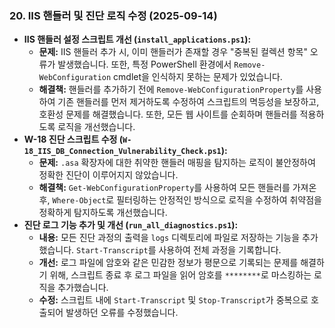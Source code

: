 ### 20. IIS 핸들러 및 진단 로직 수정 (2025-09-14)

*   **IIS 핸들러 설정 스크립트 개선 (`install_applications.ps1`):**
    *   **문제:** IIS 핸들러 추가 시, 이미 핸들러가 존재할 경우 "중복된 컬렉션 항목" 오류가 발생했습니다. 또한, 특정 PowerShell 환경에서 `Remove-WebConfiguration` cmdlet을 인식하지 못하는 문제가 있었습니다.
    *   **해결책:** 핸들러를 추가하기 전에 `Remove-WebConfigurationProperty`를 사용하여 기존 핸들러를 먼저 제거하도록 수정하여 스크립트의 멱등성을 보장하고, 호환성 문제를 해결했습니다. 또한, 모든 웹 사이트를 순회하며 핸들러를 적용하도록 로직을 개선했습니다.
*   **W-18 진단 스크립트 수정 (`W-18_IIS_DB_Connection_Vulnerability_Check.ps1`):**
    *   **문제:** `.asa` 확장자에 대한 취약한 핸들러 매핑을 탐지하는 로직이 불안정하여 정확한 진단이 이루어지지 않았습니다.
    *   **해결책:** `Get-WebConfigurationProperty`를 사용하여 모든 핸들러를 가져온 후, `Where-Object`로 필터링하는 안정적인 방식으로 로직을 수정하여 취약점을 정확하게 탐지하도록 개선했습니다.
*   **진단 로그 기능 추가 및 개선 (`run_all_diagnostics.ps1`):**
    *   **내용:** 모든 진단 과정의 출력을 `logs` 디렉토리에 파일로 저장하는 기능을 추가했습니다. `Start-Transcript`를 사용하여 전체 과정을 기록합니다.
    *   **개선:** 로그 파일에 암호와 같은 민감한 정보가 평문으로 기록되는 문제를 해결하기 위해, 스크립트 종료 후 로그 파일을 읽어 암호를 `********`로 마스킹하는 로직을 추가했습니다.
    *   **수정:** 스크립트 내에 `Start-Transcript` 및 `Stop-Transcript`가 중복으로 호출되어 발생하던 오류를 수정했습니다.